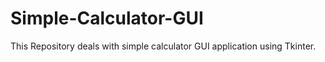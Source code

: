# Simple-Calculator-GUI
This Repository deals with simple calculator GUI application using Tkinter.
